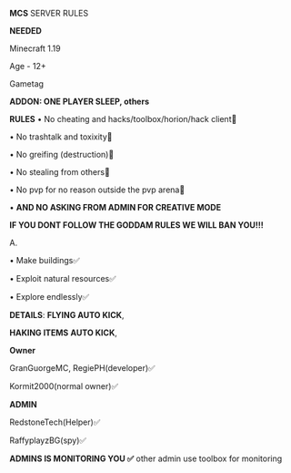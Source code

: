 **MCS** SERVER RULES 

**NEEDED**

Minecraft 1.19

Age - 12+ 

Gametag 

**ADDON: ONE PLAYER SLEEP, others**

**RULES**
• No cheating and hacks/toolbox/horion/hack client🚫

• No trashtalk and toxixity🚫

• No greifing (destruction)🚫

• No stealing from others🚫

• No pvp for no reason outside the pvp arena🚫

• **AND NO ASKING FROM ADMIN FOR CREATIVE MODE**

**IF YOU DONT FOLLOW THE GODDAM RULES WE WILL BAN YOU!!!**

A.

• Make buildings✅

• Exploit natural resources✅

• Explore endlessly✅ 


**DETAILS**: **FLYING AUTO KICK**,

**HAKING ITEMS** **AUTO KICK**,

**Owner**

GranGuorgeMC, RegiePH(developer)✅

Kormit2000(normal owner)✅ 

**ADMIN**

RedstoneTech(Helper)✅

RaffyplayzBG(spy)✅

**ADMINS IS MONITORING YOU ✅** other admin use toolbox for monitoring 


